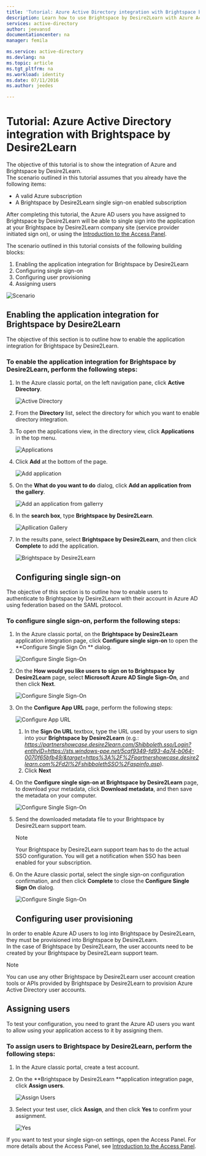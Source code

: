 ```yaml
---
title: 'Tutorial: Azure Active Directory integration with Brightspace by Desire2Learn | Microsoft Azure'
description: Learn how to use Brightspace by Desire2Learn with Azure Active Directory to enable single sign-on, automated provisioning, and more!
services: active-directory
author: jeevansd
documentationcenter: na
manager: femila

ms.service: active-directory
ms.devlang: na
ms.topic: article
ms.tgt_pltfrm: na
ms.workload: identity
ms.date: 07/11/2016
ms.author: jeedes

---
```

# Tutorial: Azure Active Directory integration with Brightspace by Desire2Learn
The objective of this tutorial is to show the integration of Azure and Brightspace by Desire2Learn.  
The scenario outlined in this tutorial assumes that you already have the following items:

* A valid Azure subscription
* A Brightspace by Desire2Learn single sign-on enabled subscription

After completing this tutorial, the Azure AD users you have assigned to Brightspace by Desire2Learn will be able to single sign into the application at your Brightspace by Desire2Learn company site (service provider initiated sign on), or using the [Introduction to the Access Panel](active-directory-saas-access-panel-introduction.md).

The scenario outlined in this tutorial consists of the following building blocks:

1. Enabling the application integration for Brightspace by Desire2Learn
2. Configuring single sign-on
3. Configuring user provisioning
4. Assigning users

![Scenario](./media/active-directory-saas-brightspace-desire2learn-tutorial/IC798957.png "Scenario")

## Enabling the application integration for Brightspace by Desire2Learn
The objective of this section is to outline how to enable the application integration for Brightspace by Desire2Learn.

### To enable the application integration for Brightspace by Desire2Learn, perform the following steps:
1. In the Azure classic portal, on the left navigation pane, click **Active Directory**.
   
   ![Active Directory](./media/active-directory-saas-brightspace-desire2learn-tutorial/IC700993.png "Active Directory")
2. From the **Directory** list, select the directory for which you want to enable directory integration.
3. To open the applications view, in the directory view, click **Applications** in the top menu.
   
   ![Applications](./media/active-directory-saas-brightspace-desire2learn-tutorial/IC700994.png "Applications")
4. Click **Add** at the bottom of the page.
   
   ![Add application](./media/active-directory-saas-brightspace-desire2learn-tutorial/IC749321.png "Add application")
5. On the **What do you want to do** dialog, click **Add an application from the gallery**.
   
   ![Add an application from gallerry](./media/active-directory-saas-brightspace-desire2learn-tutorial/IC749322.png "Add an application from gallerry")
6. In the **search box**, type **Brightspace by Desire2Learn**.
   
   ![Apllication Gallery](./media/active-directory-saas-brightspace-desire2learn-tutorial/IC798958.png "Apllication Gallery")
7. In the results pane, select **Brightspace by Desire2Learn**, and then click **Complete** to add the application.
   
   ![Brightspace by Desire2Learn](./media/active-directory-saas-brightspace-desire2learn-tutorial/IC799321.png "Brightspace by Desire2Learn")
   
   ## Configuring single sign-on

The objective of this section is to outline how to enable users to authenticate to Brightspace by Desire2Learn with their account in Azure AD using federation based on the SAML protocol.

### To configure single sign-on, perform the following steps:
1. In the Azure classic portal, on the **Brightspace by Desire2Learn** application integration page, click **Configure single sign-on** to open the **Configure Single Sign On ** dialog.
   
   ![Configure Single Sign-On](./media/active-directory-saas-brightspace-desire2learn-tutorial/IC798959.png "Configure Single Sign-On")
2. On the **How would you like users to sign on to Brightspace by Desire2Learn** page, select **Microsoft Azure AD Single Sign-On**, and then click **Next**.
   
   ![Configure Single Sign-On](./media/active-directory-saas-brightspace-desire2learn-tutorial/IC798960.png "Configure Single Sign-On")
3. On the **Configure App URL** page, perform the following steps:
   
   ![Configure App URL](./media/active-directory-saas-brightspace-desire2learn-tutorial/IC798961.png "Configure App URL")
   
   1. In the **Sign On URL** textbox, type the URL used by your users to sign into your **Brightspace by Desire2Learn** (e.g.: *https://partnershowcase.desire2learn.com/Shibboleth.sso/Login?entityID=https://sts.windows-ppe.net/5caf9349-fd93-4a74-b064-0070f65bfb49/&target=https%3A%2F%2Fpartnershowcase.desire2learn.com%2Fd2l%2FshibbolethSSO%2Faspinfo.asp*).
   2. Click **Next**
4. On the **Configure single sign-on at Brightspace by Desire2Learn** page, to download your metadata, click **Download metadata**, and then save the metadata on your computer.
   
   ![Configure Single Sign-On](./media/active-directory-saas-brightspace-desire2learn-tutorial/IC798962.png "Configure Single Sign-On")
5. Send the downloaded metadata file to your Brightspace by Desire2Learn support team.
   
   > [!NOTE]
   > Your Brightspace by Desire2Learn support team has to do the actual SSO configuration.
   > You will get a notification when SSO has been enabled for your subscription.
   > 
   > 
6. On the Azure classic portal, select the single sign-on configuration confirmation, and then click **Complete** to close the **Configure Single Sign On** dialog.
   
   ![Configure Single Sign-On](./media/active-directory-saas-brightspace-desire2learn-tutorial/IC798963.png "Configure Single Sign-On")
   
   ## Configuring user provisioning

In order to enable Azure AD users to log into Brightspace by Desire2Learn, they must be provisioned into Brightspace by Desire2Learn.  
In the case of Brightspace by Desire2Learn, the user accounts need to be created by your Brightspace by Desire2Learn support team.

> [!NOTE]
> You can use any other Brightspace by Desire2Learn user account creation tools or APIs provided by Brightspace by Desire2Learn to provision Azure Active Directory user accounts.
> 
> 

## Assigning users
To test your configuration, you need to grant the Azure AD users you want to allow using your application access to it by assigning them.

### To assign users to Brightspace by Desire2Learn, perform the following steps:
1. In the Azure classic portal, create a test account.
2. On the **Brightspace by Desire2Learn **application integration page, click **Assign users**.
   
   ![Assign Users](./media/active-directory-saas-brightspace-desire2learn-tutorial/IC798964.png "Assign Users")
3. Select your test user, click **Assign**, and then click **Yes** to confirm your assignment.
   
   ![Yes](./media/active-directory-saas-brightspace-desire2learn-tutorial/IC767830.png "Yes")

If you want to test your single sign-on settings, open the Access Panel. For more details about the Access Panel, see [Introduction to the Access Panel](active-directory-saas-access-panel-introduction.md).

